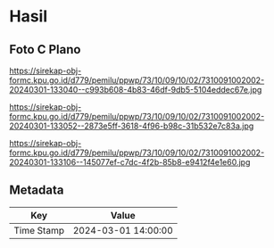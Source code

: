 # Hasil

## Foto C Plano

https://sirekap-obj-formc.kpu.go.id/d779/pemilu/ppwp/73/10/09/10/02/7310091002002-20240301-133040--c993b608-4b83-46df-9db5-5104eddec67e.jpg

https://sirekap-obj-formc.kpu.go.id/d779/pemilu/ppwp/73/10/09/10/02/7310091002002-20240301-133052--2873e5ff-3618-4f96-b98c-31b532e7c83a.jpg

https://sirekap-obj-formc.kpu.go.id/d779/pemilu/ppwp/73/10/09/10/02/7310091002002-20240301-133106--145077ef-c7dc-4f2b-85b8-e9412f4e1e60.jpg


## Metadata

| Key        | Value               |
| ---------- | ------------------- |
| Time Stamp | 2024-03-01 14:00:00 |



